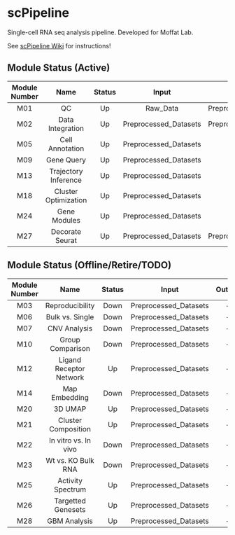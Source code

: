 # scPipeline
Single-cell RNA seq analysis pipeline. Developed for Moffat Lab. 

See  [scPipeline Wiki](https://github.com/NMikolajewicz/scPipeline/wiki) for instructions!

## Module Status (Active)

| Module Number | Name | Status | Input | Output | scPipeline Configured | Priority |
|:---: |:---: |:---:   |:---:  |:---: | :---: | :---: |
| M01  | QC | Up | Raw_Data | Preprocessed_Datasets | Yes | High |
| M02  | Data Integration | Up | Preprocessed_Datasets | Preprocessed_Datasets | Yes | High |
| M05  | Cell Annotation | Up | Preprocessed_Datasets | - | Yes | High |
| M09  | Gene Query | Up | Preprocessed_Datasets | - | Yes | High |
| M13  | Trajectory Inference | Up | Preprocessed_Datasets | - | No | Moderate |
| M18  | Cluster Optimization | Up | Preprocessed_Datasets | - | Yes | High |
| M24  | Gene Modules | Up | Preprocessed_Datasets | - | No | Moderate |
| M27  | Decorate Seurat | Up | Preprocessed_Datasets | Preprocessed_Datasets | Yes | High |


## Module Status (Offline/Retire/TODO)

| Module Number | Name | Status | Input | Output | scPipeline Configured | Priority |
|:---: |:---: |:---:   |:---:  |:---: | :---: | :---: |
| M03  | Reproducibility | Down | Preprocessed_Datasets | - | No | Low |
| M06  | Bulk vs. Single | Down | Preprocessed_Datasets | - | No | Low |
| M07  | CNV Analysis | Down | Preprocessed_Datasets | - | No | High |
| M10  | Group Comparison | Down | Preprocessed_Datasets | - | No | Moderate |
| M12  | Ligand Receptor Network | Up | Preprocessed_Datasets | - | No | Moderate |
| M14  | Map Embedding | Down | Preprocessed_Datasets | - | No | Low |
| M20  | 3D UMAP | Up | Preprocessed_Datasets | - | No | Low |
| M21  | Cluster Composition | Up | Preprocessed_Datasets | - | No | Low |
| M22  | In vitro vs. In vivo | Down | Preprocessed_Datasets | - | No | Low |
| M23  | Wt vs. KO Bulk RNA | Down | Preprocessed_Datasets | - | No | Low |
| M25  | Activity Spectrum | Up | Preprocessed_Datasets | - | No | Low |
| M26  | Targetted Genesets | Up | Preprocessed_Datasets | - | No | High |
| M28  | GBM Analysis | Up | Preprocessed_Datasets | - | No | Moderate |

